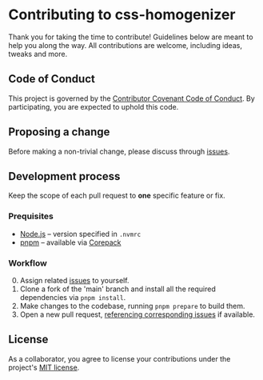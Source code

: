 # Contributing to css-homogenizer

Thank you for taking the time to contribute! Guidelines below are meant to help you along the way. All contributions are welcome, including ideas, tweaks and more.

## Code of Conduct

This project is governed by the [Contributor Covenant Code of Conduct](./CODE_OF_CONDUCT.md). By participating, you are expected to uphold this code.

## Proposing a change

Before making a non-trivial change, please discuss through [issues].

## Development process

Keep the scope of each pull request to **one** specific feature or fix.

### Prequisites

- [Node.js](https://nodejs.org/) – version specified in `.nvmrc`
- [pnpm](https://pnpm.io/) – available via [Corepack](https://nodejs.org/api/corepack.html)

### Workflow

0. Assign related [issues] to yourself.
1. Clone a fork of the 'main' branch and install all the required dependencies via `pnpm install`.
2. Make changes to the codebase, running `pnpm prepare` to build them.
3. Open a new pull request, [referencing corresponding issues](https://docs.github.com/en/issues/tracking-your-work-with-issues/linking-a-pull-request-to-an-issue#linking-a-pull-request-to-an-issue-using-a-keyword) if available.

## License

As a collaborator, you agree to license your contributions under the project's [MIT license](./LICENSE).

[issues]: https://github.com/kripod/css-homogenizer/issues

